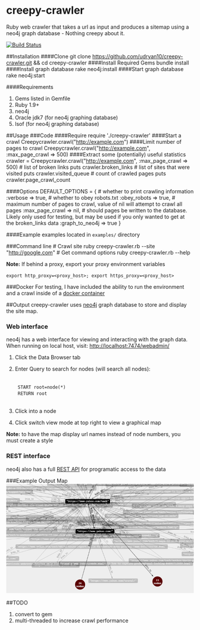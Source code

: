 creepy-crawler
==============

Ruby web crawler that takes a url as input and produces a sitemap using a neo4j graph database - Nothing creepy about it.

[![Build Status](https://travis-ci.org/udryan10/creepy-crawler.svg?branch=master)](https://travis-ci.org/udryan10/creepy-crawler)


##Installation
####Clone
    git clone https://github.com/udryan10/creepy-crawler.git && cd creepy-crawler
####Install Required Gems
    bundle install
####Install graph database
    rake neo4j:install
####Start graph database
    rake neo4j:start

####Requirements
1. Gems listed in Gemfile
2. Ruby 1.9+
3. neo4j
3. Oracle jdk7 (for neo4j graphing database)
4. lsof (for neo4j graphing database)

##Usage
###Code
####Require
    require './creepy-crawler'
####Start a crawl
    Creepycrawler.crawl("http://example.com")
####Limit number of pages to crawl
    Creepycrawler.crawl("http://example.com", :max_page_crawl => 500)
####Extract some (potentially) useful statistics
    crawler = Creepycrawler.crawl("http://example.com", :max_page_crawl => 500)
    # list of broken links
    puts crawler.broken_links
    # list of sites that were visited
    puts crawler.visited_queue
    # count of crawled pages
    puts crawler.page_crawl_count
    
####Options
    DEFAULT_OPTIONS = {
      # whether to print crawling information
      :verbose => true,
      # whether to obey robots.txt
      :obey_robots => true,
      # maximum number of pages to crawl, value of nil will attempt to crawl all pages
      :max_page_crawl => nil,
      # should pages be written to the database. Likely only used for testing, but may be used if you only wanted to get at the broken_links data
      :graph_to_neo4j => true
    }
    
####Example 
examples located in <code>examples/</code> directory

###Command line
    # Crawl site
    ruby creepy-crawler.rb --site "http://google.com"
    # Get command options
    ruby creepy-crawler.rb --help

**Note:** If behind a proxy, export your proxy environment variables
   
    export http_proxy=<proxy_host>; export https_proxy=<proxy_host>

###Docker
For testing, I have included the ability to run the environment and a crawl inside of a [docker container](https://github.com/udryan10/creepy-crawler/blob/master/DOCKER.md)

##Output
creepy-crawler uses [neo4j](http://www.neo4j.org/) graph database to store and display the site map.

### Web interface
neo4j has a web interface for viewing and interacting with the graph data. When running on local host, visit: [http://localhost:7474/webadmin/](http://localhost:7474/webadmin/)

1. Click the Data Browser tab
2. Enter Query to search for nodes (will search all nodes):

    <code>
    START root=node(*) 
    RETURN root
    </code>
    
3. Click into a node
4. Click switch view mode at top right to view a graphical map

**Note:** to have the map display url names instead of node numbers, you must create a style
### REST interface
neo4j also has a full [REST API](http://docs.neo4j.org/chunked/stable/rest-api.html) for programatic access to the data

###Example Output Map
![Output Map](https://raw.githubusercontent.com/udryan10/creepy-crawler/master/examples/output_map.png)

##TODO
1. convert to gem
2. multi-threaded to increase crawl performance
